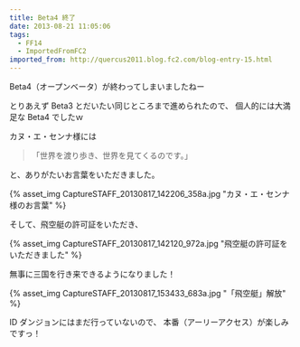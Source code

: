 ```yaml
---
title: Beta4 終了
date: 2013-08-21 11:05:06
tags:
  - FF14
  - ImportedFromFC2
imported_from: http://quercus2011.blog.fc2.com/blog-entry-15.html
---
```

Beta4（オープンベータ）が終わってしまいましたねー


とりあえず Beta3 とだいたい同じところまで進められたので、
個人的には大満足な Beta4 でしたｗ


カヌ・エ・センナ様には

> 「世界を渡り歩き、世界を見てくるのです。」

と、ありがたいお言葉をいただきました。

{% asset_img CaptureSTAFF_20130817_142206_358a.jpg "カヌ・エ・センナ様のお言葉" %}


そして、飛空艇の許可証をいただき、

{% asset_img CaptureSTAFF_20130817_142120_972a.jpg "飛空艇の許可証をいただきました" %}


無事に三国を行き来できるようになりました！

{% asset_img CaptureSTAFF_20130817_153433_683a.jpg "「飛空艇」解放" %}


ID ダンジョンにはまだ行っていないので、
本番（アーリーアクセス）が楽しみですっ！
